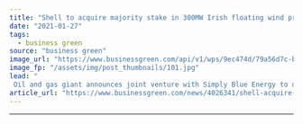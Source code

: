 ```yaml
---
title: "Shell to acquire majority stake in 300MW Irish floating wind project"
date: "2021-01-27"
tags: 
  - business green
source: "business green"
image_url: "https://www.businessgreen.com/api/v1/wps/9ec474d/79a56d7c-b6a7-4631-a6b0-0d7388a998aa/5/Floating-wind-farm-Credit-Statoil-185x114.jpg"
image_fp: "/assets/img/post_thumbnails/101.jpg"
lead: "
 Oil and gas giant announces joint venture with Simply Blue Energy to deliver pioneering Emerald wind farm project in Celtic Sea ..."
article_url: "https://www.businessgreen.com/news/4026341/shell-acquire-majority-stake-300mw-irish-floating-wind-project"
---
```


---
